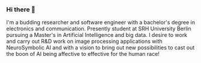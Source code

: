 ### Hi there 👋 
I'm a budding researcher and software engineer with a bachelor's degree in electronics and communication. Presently student at SRH University Berlin pursuing a Master's in Artificial Intelligence and big data. I desire to work and carry out R&D work on image processing applications with NeuroSymbolic AI and with a vision to bring out new possibilities to cast out the boon of AI being affective to effective for the human race! 
<!--
**Pradyumna2098/Pradyumna2098** is a ✨ _special_ ✨ repository because its `README.md` (this file) appears on your GitHub profile.

Here are some ideas to get you started:

- 🔭 I’m currently working on ...
- 🌱 I’m currently learning ...
- 👯 I’m looking to collaborate on ...
- 🤔 I’m looking for help with ...
- 💬 Ask me about ...
- 📫 How to reach me: ...
- 😄 Pronouns: ...
- ⚡ Fun fact: ...
-->
